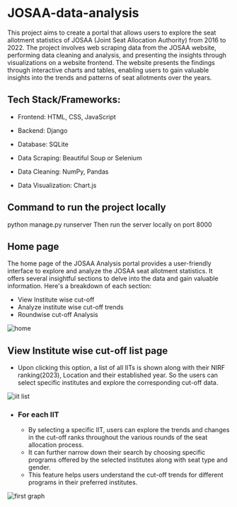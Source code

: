 # JOSAA-data-analysis
This project aims to create a portal that allows users to explore the seat allotment statistics of JOSAA (Joint Seat Allocation Authority) from 2016 to 2022. The project involves web scraping data from the JOSAA website, performing data cleaning and analysis, and presenting the insights through visualizations on a website frontend. The website presents the findings through interactive charts and tables, enabling users to gain valuable insights into the trends and patterns of seat allotments over the years.

## Tech Stack/Frameworks:
- Frontend: HTML, CSS, JavaScript
* Backend: Django
+ Database: SQLite
- Data Scraping: Beautiful Soup or Selenium
* Data Cleaning: NumPy, Pandas
+ Data Visualization: Chart.js

## Command to run the project locally
python manage.py runserver
Then run the server locally on port 8000

## Home page
The home page of the JOSAA Analysis portal provides a user-friendly interface to explore and analyze the JOSAA seat allotment statistics. It offers several insightful sections to delve into the data and gain valuable information. Here's a breakdown of each section:
- View Institute wise cut-off
- Analyze institute wise cut-off trends
- Roundwise cut-off Analysis 

![home](https://github.com/Vidya132/JOSAA-data-analysis/assets/95306028/1d752e47-ef2d-4b4c-bf66-77fc8817c09d)

## View Institute wise cut-off list page
- Upon clicking this option, a list of all IITs is shown along with their NIRF ranking(2023), Location and their established year. So the users can select specific institutes and explore the corresponding cut-off data.

![iit list](https://github.com/Vidya132/JOSAA-data-analysis/assets/95306028/f4f562e1-c93b-48a5-a114-4c321b296fe6)
 
  - ### For each IIT
      - By selecting a specific IIT, users can explore the trends and changes in the cut-off ranks throughout the various rounds of the seat allocation process.
      - It can further narrow down their search by choosing specific programs offered by the selected institutes along with seat type and gender.
      - This feature helps users understand the cut-off trends for different programs in their preferred institutes.

![first graph](https://github.com/Vidya132/JOSAA-data-analysis/assets/95306028/5c411f78-ea17-4218-a0d6-9a8740ad78b5)










